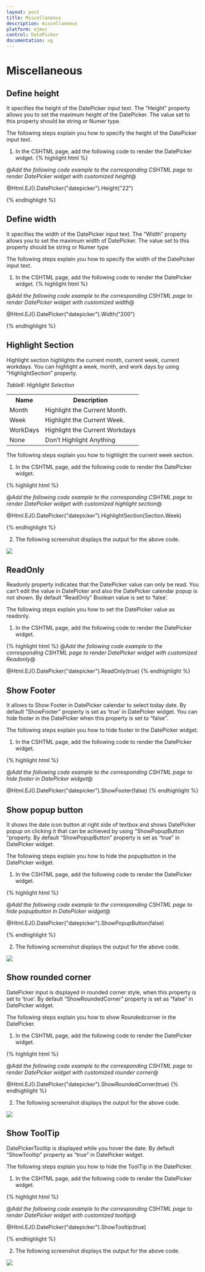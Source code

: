 ```yaml
---
layout: post
title: Miscellaneous
description: miscellaneous
platform: ejmvc
control: DatePicker
documentation: ug
---
```


# Miscellaneous

## Define height

It specifies the height of the DatePicker input text. The “Height” property allows you to set the maximum height of the DatePicker. The value set to this property should be string or Numer type.

The following steps explain you how to specify the height of the DatePicker input text.

1. In the CSHTML page, add the following code to render the DatePicker widget.
{% highlight html %}

@*Add the following code example to the corresponding CSHTML page to render DatePicker widget with customized height*@

@Html.EJ().DatePicker("datepicker").Height("22")

{% endhighlight %}

## Define width

It specifies the width of the DatePicker input text. The “Width” property allows you to set the maximum width of DatePicker. The value set to this property should be string or Numer type

The following steps explain you how to specify the width of the DatePicker input text.

1. In the CSHTML page, add the following code to render the DatePicker widget.
{% highlight html %}

@*Add the following code example to the corresponding CSHTML page to render DatePicker widget with customized width*@

@Html.EJ().DatePicker("datepicker").Width("200")

{% endhighlight %}

## Highlight Section

Highlight section highlights the current month, current week, current workdays. You can highlight a week, month, and work days by using “HighlightSection” property.

_Table6: Highlight Selection_

<table>
<tr>
<th>
Name </th><th>
Description</th></tr>
<tr>
<td>
Month</td><td>
Highlight the Current Month.</td></tr>
<tr>
<td>
Week</td><td>
Highlight the Current Week.</td></tr>
<tr>
<td>
WorkDays</td><td>
Highlight the Current Workdays</td></tr>
<tr>
<td>
None</td><td>
Don’t Highlight Anything</td></tr>
</table>


The following steps explain you how to highlight the current week section.

1. In the CSHTML page, add the following code to render the DatePicker widget.

{% highlight html %}

@*Add the following code example to the corresponding CSHTML page to render DatePicker widget with customized highlight section*@

@Html.EJ().DatePicker("datepicker").HighlightSection(Section.Week)

{% endhighlight %}


2. The following screenshot displays the output for the above code.   

![](Miscellaneous_images/Miscellaneous_img1.png)

## ReadOnly

Readonly property indicates that the DatePicker value can only be read. You can’t edit the value in DatePicker and also the DatePicker calendar popup is not shown. By default “ReadOnly” Boolean value is set to ‘false’.

The following steps explain you how to set the DatePicker value as readonly.

1. In the CSHTML page, add the following code to render the DatePicker widget.


{% highlight html %}
@*Add the following code example to the corresponding CSHTML page to render DatePicker widget with customized Readonly*@

@Html.EJ().DatePicker("datepicker").ReadOnly(true)
{% endhighlight %}

## Show Footer

It allows to Show Footer in DatePicker calendar to select today date. By default “ShowFooter” property is set as ‘true’ in DatePicker widget. You can hide footer in the DatePicker when this property is set to “false”.

The following steps explain you how to hide footer in the DatePicker widget.

1. In the CSHTML page, add the following code to render the DatePicker widget.

{% highlight html %}

@*Add the following code example to the corresponding CSHTML page to hide footer in DatePicker widget*@

@Html.EJ().DatePicker("datepicker").ShowFooter(false)
{% endhighlight %}

## Show popup button

It shows the date icon button at right side of textbox and shows DatePicker popup on clicking it that can be achieved by using “ShowPopupButton “property. By default “ShowPopupButton” property is set as “true” in DatePicker widget. 



The following steps explain you how to hide the popupbutton in the DatePicker widget.

1. In the CSHTML page, add the following code to render the DatePicker widget.

{% highlight html %}

@*Add the following code example to the corresponding CSHTML page to hide popupbutton in DatePicker widget*@

@Html.EJ().DatePicker("datepicker").ShowPopupButton(false)

{% endhighlight %}

2. The following screenshot displays the output for the above code.

![](Miscellaneous_images/Miscellaneous_img2.png)


## Show rounded corner

DatePicker input is displayed in rounded corner style, when this property is set to ‘true’. By default “ShowRoundedCorner” property is set as “false” in DatePicker widget.

The following steps explain you how to show Roundedcorner in the DatePicker.

1. In the CSHTML page, add the following code to render the DatePicker widget.

{% highlight html %}

@*Add the following code example to the corresponding CSHTML page to render DatePicker widget with customized rounder corner*@

@Html.EJ().DatePicker("datepicker").ShowRoundedCorner(true)
{% endhighlight %}


2.  The following screenshot displays the output for the above code.



![](Miscellaneous_images/Miscellaneous_img3.png)

## Show ToolTip

DatePickerTooltip is displayed while you hover the date. By default “ShowTooltip” property as “true” in DatePicker widget.

The following steps explain you how to hide the ToolTip in the DatePicker.

1. In the CSHTML page, add the following code to render the DatePicker widget.

{% highlight html %}

@*Add the following code example to the corresponding CSHTML page to render DatePicker widget with customized tooltip*@

@Html.EJ().DatePicker("datepicker").ShowTooltip(true)

{% endhighlight %}

2. The following screenshot displays the output for the above code.



![](Miscellaneous_images/Miscellaneous_img4.png)
